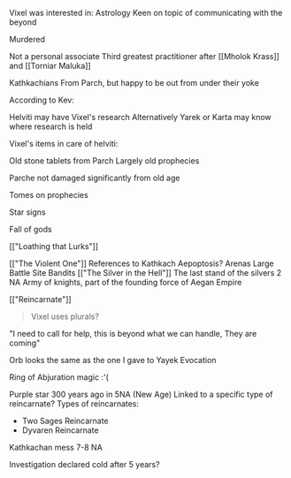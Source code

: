 Vixel was interested in: 
	Astrology
		Keen on topic of communicating with the beyond

Murdered

Not a personal associate
Third greatest practitioner after [[Mholok Krass]] and [[Torniar Maluka]]

Kathkachians
From Parch, but happy to be out from under their yoke


According to Kev:

Helviti may have Vixel's research
Alternatively Yarek or Karta may know where research is held

Vixel's items in care of helviti:

Old stone tablets from Parch
Largely old prophecies


Parche not damaged significantly from old age

Tomes on prophecies

Star signs

Fall of gods

[["Loathing that Lurks"]]

[["The Violent One"]]
	References to Kathkach
	Aepoptosis?
	Arenas
	Large Battle Site Bandits
[["The Silver in the Hell"]]
	The last stand of the silvers 2 NA
	Army of knights, part of the founding force of Aegan Empire

[["Reincarnate"]]
>Vixel uses plurals?

"I need to call for help, this is beyond what we can handle, They are coming"

Orb looks the same as the one I gave to Yayek
Evocation

Ring of Abjuration magic :'(

Purple star 300 years ago in 5NA (New Age)
Linked to a specific type of reincarnate?
Types of reincarnates:
- Two Sages Reincarnate
- Dyvaren Reincarnate


Kathkachan mess 7-8 NA

Investigation declared cold after 5 years?